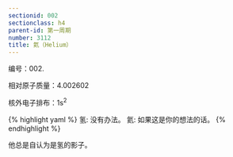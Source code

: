 ```yaml
---
sectionid: 002
sectionclass: h4
parent-id: 第一周期
number: 3112
title: 氦（Helium）
---
```

编号：002.

相对原子质量：4.002602

核外电子排布：1s<sup>2</sup>

{% highlight yaml %}
氢: 没有办法。
氦: 如果这是你的想法的话。
{% endhighlight %}

他总是自认为是氢的影子。